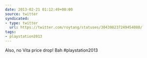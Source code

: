 ```yaml
---
date: 2013-02-21 01:12:49+00:00
source: twitter
syndicated:
- type: twitter
  url: https://twitter.com/roytang/statuses/304398237249454080/
tags:
- playstation2013
---
```


Also, no Vita price drop! Bah #playstation2013